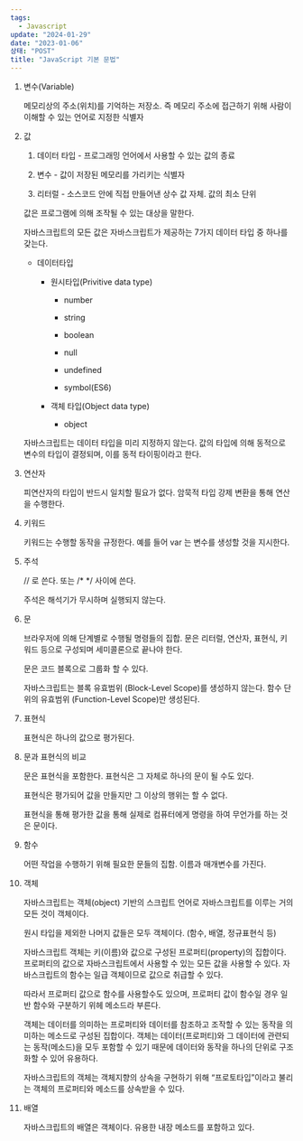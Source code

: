 ```yaml
---
tags:
  - Javascript
update: "2024-01-29"
date: "2023-01-06"
상태: "POST"
title: "JavaScript 기본 문법"
---
```

1. 변수(Variable)

    메모리상의 주소(위치)를 기억하는 저장소. 즉 메모리 주소에 접근하기 위해 사람이 이해할 수 있는 언어로 지정한 식별자

1. 값

    1. 데이터 타입 - 프로그래밍 언어에서 사용할 수 있는 값의 종료

    1. 변수 - 값이 저장된 메모리를 가리키는 식별자

    1. 리터럴 - 소스코드 안에 직접 만들어낸 상수 값 자체. 값의 최소 단위

    값은 프로그램에 의해 조작될 수 있는 대상을 말한다. 

    자바스크립트의 모든 값은 자바스크립트가 제공하는 7가지 데이터 타입 중 하나를 갖는다. 

    - 데이터타입

        - 원시타입(Privitive data type)

            - number

            - string

            - boolean

            - null

            - undefined

            - symbol(ES6)

        - 객체 타입(Object data type)

            - object

    자바스크립트는 데이터 타입을 미리 지정하지 않는다. 값의 타입에 의해 동적으로 변수의 타입이 결정되며, 이를 동적 타이핑이라고 한다. 

1. 연산자

    피연산자의 타입이 반드시 일치할 필요가 없다. 암묵적 타입 강제 변환을 통해 연산을 수행한다. 

1. 키워드

    키워드는 수행할 동작을 규정한다. 예를 들어 var 는 변수를 생성할 것을 지시한다. 

1. 주석

    // 로 쓴다. 또는 /* */ 사이에 쓴다. 

    주석은 해석기가 무시하며 실행되지 않는다. 

1. 문

    브라우저에 의해 단계별로 수행될 명령들의 집합. 문은 리터럴, 연산자, 표현식, 키워드 등으로 구성되며 세미콜론으로 끝나야 한다. 

    문은 코드 블록으로 그룹화 할 수 있다. 

    자바스크립트는 블록 유효범위 (Block-Level Scope)를 생성하지 않는다. 함수 단위의 유효범위 (Function-Level Scope)만 생성된다.

1. 표현식

    표현식은 하나의 값으로 평가된다.

1. 문과 표현식의 비교

    문은 표현식을 포함한다. 표현식은 그 자체로 하나의 문이 될 수도 있다. 

    표현식은 평가되어 값을 만들지만 그 이상의 행위는 할 수 없다. 

    표현식을 통해 평가한 값을 통해 실제로 컴퓨터에게 명령을 하여 무언가를 하는 것은 문이다.

1. 함수

    어떤 작업을 수행하기 위해 필요한 문들의 집함. 이름과 매개변수를 가진다. 

1. 객체

    자바스크립트는 객체(object) 기반의 스크립트 언어로 자바스크립트를 이루는 거의 모든 것이 객체이다. 

    원시 타입을 제외한 나머지 값들은 모두 객체이다. (함수, 배열, 정규표현식 등)

    자바스크립트 객체는 키(이름)와 값으로 구성된 프로퍼티(property)의 집합이다. 프로퍼티의 값으로 자바스크립트에서 사용할 수 있는 모든 값을 사용할 수 있다. 자바스크립트의 함수는 일급 객체이므로 값으로 취급할 수 있다. 

    따라서 프로퍼티 값으로 함수를 사용할수도 있으며, 프로퍼티 값이 함수일 경우 일반 함수와 구분하기 위헤 메소드라 부른다. 

    객체는 데이터를 의미하는 프로퍼티와 데이터를 참조하고 조작할 수 있는 동작을 의미하는 메소드로 구성된 집합이다. 객체는 데이터(프로퍼티)와 그 데이터에 관련되는 동작(메소드)을 모두 포함할 수 있기 때문에 데이터와 동작을 하나의 단위로 구조화할 수 있어 유용하다. 

    자바스크립트의 객체는 객체지향의 상속을 구현하기 위해 “프로토타입”이라고 불리는 객체의 프로퍼티와 메소드를 상속받을 수 있다. 

1. 배열

    자바스크립트의 배열은 객체이다. 유용한 내장 메소드를 포함하고 있다. 

